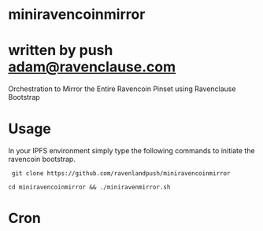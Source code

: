 # miniravencoinmirror
# written by push adam@ravenclause.com

Orchestration to Mirror the Entire Ravencoin Pinset using Ravenclause Bootstrap

# Usage

In your IPFS environment simply type the following commands to initiate the ravencoin bootstrap. 

``` git clone https://github.com/ravenlandpush/miniravencoinmirror```

```cd miniravencoinmirror && ./miniravenmirror.sh ```

# Cron


